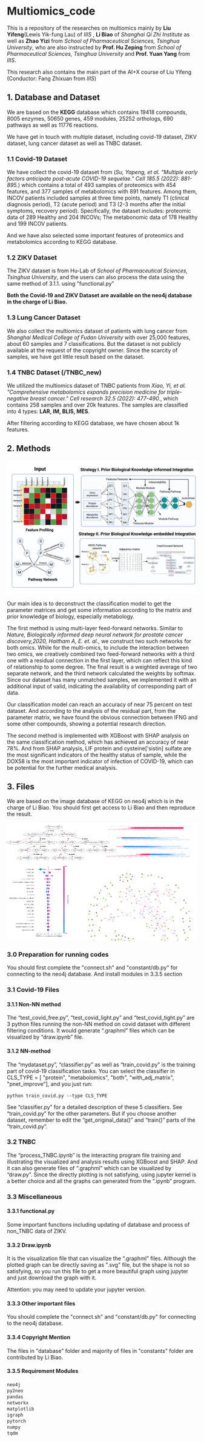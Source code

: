 # Multiomics_code

This is a repository of the researches on multiomics mainly by **Liu Yifeng**(Lewis Yik-fung Lau) of *IIIS* , **Li Biao** of *Shanghai Qi Zhi Institute* as well as **Zhao Yizi** from *School of Pharmaceutical Sciences, Tsinghua University*, who are also instructed by **Prof. Hu Zeping** from *School of Pharmaceutical Sciences, Tsinghua University* and **Prof. Yuan Yang** from *IIIS*.

This research also contains the main part of the AI+X course of Liu Yifeng (Conductor: Fang Zhixuan from *IIIS*)

## 1. Database and Dataset

We are based on the **KEGG** database which contains 19418 compounds, 8005 enzymes, 50650 genes, 459 modules, 25252 orthologs, 690 pathways as well as 11776 reactions.

We have get in touch with multiple dataset, including covid-19 dataset, ZIKV dataset, lung cancer dataset as well as TNBC dataset.

### 1.1 Covid-19 Dataset

We have collect the covid-19 dataset from (*Su, Yapeng, et al. "Multiple early factors anticipate post-acute COVID-19 sequelae." *Cell* 185.5 (2022): 881-895.*) which contains a total of 493 samples of proteomics with 454 features, and 377 samples of metabolomics with 891 features. Among them, INCOV patients included samples at three time points, namely T1 (clinical diagnosis period), T2 (acute period) and T3 (2-3 months after the initial symptoms, recovery period). Specifically, the dataset includes: proteomic data of 289 Healthy and 204 INCOVs; The metabonomic data of 178 Healthy and 199 INCOV patients.

And we have also selected some important features of proteomics and metabolomics according to KEGG database.

### 1.2 ZIKV Dataset

The ZIKV dataset is from Hu-Lab of *School of Pharmaceutical Sciences, Tsinghua University*, and the users can also process the data using the same method of 3.1.1. using "functional.py"

**Both the Covid-19 and ZIKV Dataset are available on the neo4j database in the charge of Li Biao.**

### 1.3 Lung Cancer Dataset

We also collect the multiomics dataset of patients with lung cancer from *Shanghai Medical College of Fudan University* with over 25,000 features, about 60 samples and 7 classifications. But the dataset is not publicly available at the request of the copyright owner. Since the scarcity of samples, we have got little result based on the dataset.

### 1.4 TNBC Dataset (/TNBC_new)

We utilized the multiomics dataset of TNBC patients from *Xiao, Yi, et al. "Comprehensive metabolomics expands precision medicine for triple-negative breast cancer." *Cell research* 32.5 (2022): 477-490.*, which contains 258 samples and over 20k features. The samples are classified into 4 types: **LAR, IM, BLIS, MES**.

After filtering according to KEGG database, we have chosen about 1k features.

## 2. Methods

![Overview](./AI+X.jpg)

Our main idea is to deconstruct the classification model to get the parameter matrices and get some information according to the matrix and prior knowledge of biology, especially metabology.

The first method is using multi-layer feed-forward networks. Similar to *Nature, Biologically informed deep neural network for prostate cancer discovery,2020, Haitham A, E. et. al.*, we construct two such networks for both omics. While for the multi-omics, to include the interaction between two omics, we creatively combined two feed-forward networks with a third one with a residual connection in the first layer, which can reflect this kind of relationship to some degree. The final result is a weighted average of two separate network, and the third network calculated the weights by softmax. Since our dataset has many unmatched samples, we implemented it with an additional input of valid, indicating the availability of corresponding part of data.

Our classification model can reach an accuracy of near 75 percent on test dataset. And according to the analysis of the residual part, from the parameter matrix, we have found the obvious connection between IFNG and some other compounds, showing a potential research direction.

The second method is implemented with XGBoost with SHAP analysis on the same classification method, which has achieved an accuracy of near 78%. And from SHAP analysis, LIF protein and cysteine['sistin] sulfate are the most significant indicators of the healthy status of sample, while the DOX58 is the most important indicator of infection of COVID-19, which can be potential for the further medical analysis.

## 3. Files

We are based on the image database of KEGG on neo4j which is in the charge of Li Biao. You should first get access to Li Biao and then reproduce the result.

![Overview](./notdiaotu1.png)

### 3.0 Preparation for running codes

You should first complete the "connect.sh" and "constant/db.py" for connecting to the neo4j database. And install modules in 3.3.5 section

### 3.1 Covid-19 Files

#### 3.1.1 Non-NN method

The “test_covid_free.py”, “test_covid_light.py” and “test_covid_tight.py” are 3 python files running the non-NN method on covid dataset with different filtering conditions. It would generate “.graphml” files which can be visualized by “draw.ipynb” file.

#### 3.1.2 NN-method

The “mydataset.py”, “classifier.py” as well as “train_covid.py” is the training part of covid-19 classification tasks. You can select the classifier in CLS\_TYPE = [ "protein", "metabolomics", "both", "with\_adj\_matrix", "pnet_improve"], and you just run:

```
python train_covid.py --type CLS_TYPE
```

See “classifier.py” for a detailed description of these 5 classifiers. See “train_covid.py” for the other parameters. But if you choose another dataset, remember to edit the “get_original_data()” and “train()” parts of the “train_covid.py”.

### 3.2 TNBC

The “process_TNBC.ipynb” is the interacting program file training and illustrating the visualized and analysis results using XGBoost and SHAP. And it can also generate files of “.graphml” which can be visualized by “draw.py”. Since the directly plotting is not satisfying, using jupyter kernel is a better choice and all the graphs can generated from the “.ipynb” program.

### 3.3 Miscellaneous

#### 3.3.1 functional.py

Some important functions including updating of database and process of non_TNBC data of ZIKV.

#### 3.3.2 Draw.ipynb

It is the visualization file that can visualize the “.graphml” files. Although the plotted graph can be directly saving as ".svg" file, but the shape is not so satisfying, so you run this file to get a more beautiful graph using jupyter and just download the graph with it.

Attention: you may need to update your jupyter version.

#### 3.3.3 Other important files

You should complete the "connect.sh" and "constant/db.py" for connecting to the neo4j database.

#### 3.3.4 Copyright Mention

The files in "database" folder and majority of files in "constants" folder are contributed by Li Biao.

#### 3.3.5 Requirement Modules

```
neo4j
py2neo
pandas
networkx
matplotlib
igraph
pytorch
numpy
tqdm
```
